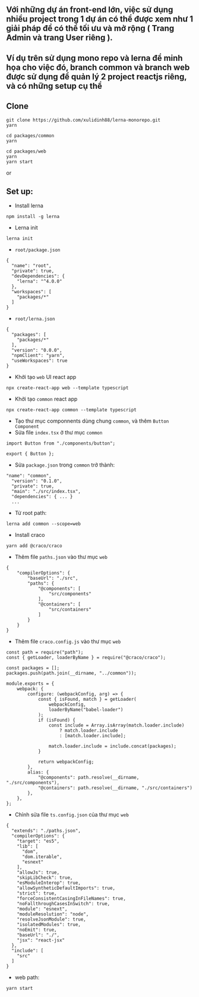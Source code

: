 ## Với những dự án front-end lớn, việc sử dụng nhiều project trong 1 dự án có thể được xem như 1 giải pháp để có thể tối ưu và mở rộng ( Trang Admin và trang User riêng ).
## Ví dụ trên sử dụng mono repo và lerna để minh họa cho việc đó, branch common và branch web được sử dụng để quản lý 2 project reactjs riêng, và có những setup cụ thể
## Clone
``` root
git clone https://github.com/xulidinh88/lerna-monorepo.git
yarn
```
``` common
cd packages/common
yarn
```
```web
cd packages/web
yarn
yarn start
```
or
## Set up:
- Install lerna
```
npm install -g lerna
``` 
- Lerna init
```
lerna init
```
- `root/package.json`
```
{
  "name": "root",
  "private": true,
  "devDependencies": {
    "lerna": "^4.0.0"
  },
  "workspaces": [
    "packages/*"
  ]
}
```
- `root/lerna.json`
```
{
  "packages": [
    "packages/*"
  ],
  "version": "0.0.0",
  "npmClient": "yarn",
  "useWorkspaces": true
}
```
- Khởi tạo `web` UI react app 
```
npx create-react-app web --template typescript
```
- Khởi tạo `common` react app
```
npx create-react-app common --template typescript
```
- Tạo thư mục componnents dùng chung `common`, và thêm `Button Component`
- Sửa file `index.tsx` ở thư mục `common`
```
import Button from "./components/button";

export { Button };
```
- Sửa `package.json` trong `common` trở thành: 
```
"name": "common",
  "version": "0.1.0",
  "private": true,
  "main": "./src/index.tsx",
  "dependencies": { ... }
  ...
```
- Từ root path: 
```
lerna add common --scope=web
```
- Install craco 
```
yarn add @craco/craco
```
- Thêm file `paths.json` vào thư mục `web`
```
{
    "compilerOptions": {
        "baseUrl": "./src",
        "paths": {
            "@components": [
                "src/components"
            ],
            "@containers": [
                "src/containers"
            ]
        }
    }
}
```
- Thêm file `craco.config.js` vào thư mục `web`
```
const path = require("path");
const { getLoader, loaderByName } = require("@craco/craco");

const packages = [];
packages.push(path.join(__dirname, "../common"));

module.exports = {
	webpack: {
		configure: (webpackConfig, arg) => {
			const { isFound, match } = getLoader(
				webpackConfig,
				loaderByName("babel-loader")
			);
			if (isFound) {
				const include = Array.isArray(match.loader.include)
					? match.loader.include
					: [match.loader.include];

				match.loader.include = include.concat(packages);
			}

			return webpackConfig;
		},
		alias: {
			"@components": path.resolve(__dirname, "./src/components"),
			"@containers": path.resolve(__dirname, "./src/containers")
		},
	},
};
```
- Chỉnh sửa file `ts.config.json` của thư mục `web`
```
{
  "extends": "./paths.json",
  "compilerOptions": {
    "target": "es5",
    "lib": [
      "dom",
      "dom.iterable",
      "esnext"
    ],
    "allowJs": true,
    "skipLibCheck": true,
    "esModuleInterop": true,
    "allowSyntheticDefaultImports": true,
    "strict": true,
    "forceConsistentCasingInFileNames": true,
    "noFallthroughCasesInSwitch": true,
    "module": "esnext",
    "moduleResolution": "node",
    "resolveJsonModule": true,
    "isolatedModules": true,
    "noEmit": true,
    "baseUrl": "./",
    "jsx": "react-jsx"
  },
  "include": [
    "src"
  ]
}
```
- web path: 
```
yarn start
```
